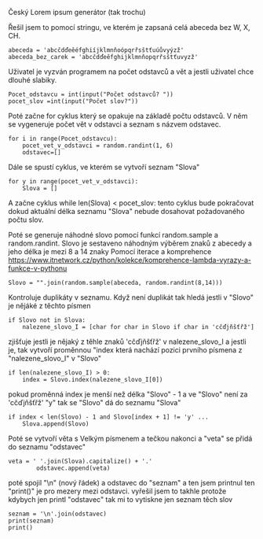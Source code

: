 Český Lorem ipsum generátor (tak trochu)

Řešil jsem to pomocí stringu, ve kterém je zapsaná celá abeceda bez W, X, CH. 

    abeceda = 'abcčdďeěéfghiíjklmnňoópqrřsštťuúůvyýzž'
    abeceda_bez_carek = 'abcčdďeěfghijklmnňopqrřsštťuvyzž'

Uživatel je vyzván programem na počet odstavců a vět a jestli uživatel chce dlouhé slabiky.

    Pocet_odstavcu = int(input("Počet odstavců? "))
    pocet_slov =int(input("Počet slov?"))


Poté začne for cyklus který se opakuje na základě počtu odstavců.
V něm se vygeneruje počet vět v odstavci a seznam s názvem odstavec.

    for i in range(Pocet_odstavcu):
        pocet_vet_v_odstavci = random.randint(1, 6)
        odstavec=[]

Dále se spustí cyklus, ve kterém se vytvoří seznam "Slova"

    for y in range(pocet_vet_v_odstavci):
        Slova = []

A začne cyklus while len(Slova) < pocet_slov:
    tento cyklus bude pokračovat dokud aktuální délka seznamu "Slova" nebude dosahovat požadovaného počtu slov.

Poté se generuje náhodné slovo pomocí funkcí random.sample a random.randint.
Slovo je sestaveno náhodným výběrem znaků z abecedy a jeho délka je mezi 8 a 14 znaky
Pomocí iterace a komprehence https://www.itnetwork.cz/python/kolekce/komprehence-lambda-vyrazy-a-funkce-v-pythonu

    Slovo = "".join(random.sample(abeceda, random.randint(8,14))) 

Kontroluje duplikáty v seznamu.
Když není duplikát tak hledá jestli v "Slovo" je nějáké z těchto písmen

    if Slovo not in Slova:
        nalezene_slovo_I = [char for char in Slovo if char in 'cčďjňšťřž']

zjišťuje jestli je nějaký z těhle znaků 'cčďjňšťřž' v nalezene_slovo_I
a jestli je, tak vytvoří proměnnou "index která nachází pozici prvního písmena z "nalezene_slovo_I" v "Slovo"

    if len(nalezene_slovo_I) > 0:
        index = Slovo.index(nalezene_slovo_I[0])
   
pokud proměnná index je menší než délka "Slovo" - 1 a ve "Slovo" není za 'cčďjňšťřž' "y" 
tak se "Slovo" dá do seznamu "Slova"

    if index < len(Slovo) - 1 and Slovo[index + 1] != 'y' ...
        Slova.append(Slovo)

Poté se vytvoří věta s Velkým písmenem a tečkou nakonci
a "veta" se přidá do seznamu "odstavec"

    veta = ' '.join(Slova).capitalize() + '.'
            odstavec.append(veta)

poté spojil "\n" (nový řádek) a odstavec do "seznam" a ten jsem printnul
ten "print()" je pro mezery mezi odstavci. vyřešil jsem to takhle protože kdybych jen printl "odstavec" tak mi to vytiskne jen seznam těch slov

    seznam = '\n'.join(odstavec)
    print(seznam)
    print()
